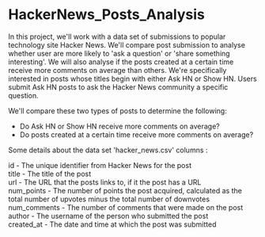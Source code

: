 # HackerNews_Posts_Analysis
In this project, we'll work with a data set of submissions to popular technology site Hacker News. We'll compare post submission to analyse whether user are more likely to 'ask a question' or 'share something interesting'. We will also analyse if the posts created at a certain time receive more comments on average than others.
We're specifically interested in posts whose titles begin with either Ask HN or Show HN. Users submit Ask HN posts to ask the Hacker News community a specific question.

We'll compare these two types of posts to determine the following:<br>
- Do Ask HN or Show HN receive more comments on average?<br>
- Do posts created at a certain time receive more comments on average?

Some details about the data set 'hacker_news.csv' columns :<br>

id - The unique identifier from Hacker News for the post<br>
title - The title of the post<br>
url - The URL that the posts links to, if it the post has a URL<br>
num_points - The number of points the post acquired, calculated as the total number of upvotes minus the total number of downvotes<br>
num_comments - The number of comments that were made on the post<br>
author - The username of the person who submitted the post<br>
created_at - The date and time at which the post was submitted<br>
